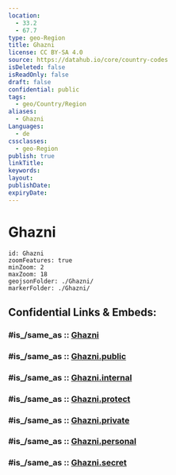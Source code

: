 ```yaml
---
location:
  - 33.2
  - 67.7
type: geo-Region
title: Ghazni
license: CC BY-SA 4.0
source: https://datahub.io/core/country-codes
isDeleted: false
isReadOnly: false
draft: false
confidential: public
tags:
  - geo/Country/Region
aliases:
  - Ghazni
Languages:
  - de
cssclasses:
  - geo-Region
publish: true
linkTitle:
keywords:
layout:
publishDate:
expiryDate:
---
```


# Ghazni

```leaflet
id: Ghazni
zoomFeatures: true 
minZoom: 2 
maxZoom: 18
geojsonFolder: ./Ghazni/
markerFolder: ./Ghazni/
```


## Confidential Links & Embeds: 

### #is_/same_as :: [Ghazni](/_Standards/Earth/Continent/Asia/Asia~Central/Afghanistan/provinces~Afghanistan/Ghazni.md) 

### #is_/same_as :: [Ghazni.public](/_public/Earth/Continent/Asia/Asia~Central/Afghanistan/provinces~Afghanistan/Ghazni.public.md) 

### #is_/same_as :: [Ghazni.internal](/_internal/Earth/Continent/Asia/Asia~Central/Afghanistan/provinces~Afghanistan/Ghazni.internal.md) 

### #is_/same_as :: [Ghazni.protect](/_protect/Earth/Continent/Asia/Asia~Central/Afghanistan/provinces~Afghanistan/Ghazni.protect.md) 

### #is_/same_as :: [Ghazni.private](/_private/Earth/Continent/Asia/Asia~Central/Afghanistan/provinces~Afghanistan/Ghazni.private.md) 

### #is_/same_as :: [Ghazni.personal](/_personal/Earth/Continent/Asia/Asia~Central/Afghanistan/provinces~Afghanistan/Ghazni.personal.md) 

### #is_/same_as :: [Ghazni.secret](/_secret/Earth/Continent/Asia/Asia~Central/Afghanistan/provinces~Afghanistan/Ghazni.secret.md)

